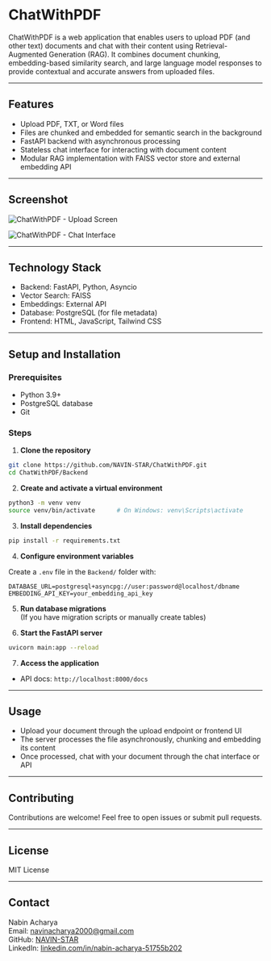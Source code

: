 
# ChatWithPDF

ChatWithPDF is a web application that enables users to upload PDF (and other text) documents and chat with their content using Retrieval-Augmented Generation (RAG). It combines document chunking, embedding-based similarity search, and large language model responses to provide contextual and accurate answers from uploaded files.

---

## Features

- Upload PDF, TXT, or Word files
- Files are chunked and embedded for semantic search in the background
- FastAPI backend with asynchronous processing
- Stateless chat interface for interacting with document content
- Modular RAG implementation with FAISS vector store and external embedding API

---

## Screenshot

<!-- Replace the below with your own screenshots -->

![ChatWithPDF - Upload Screen](./screenshots/upload_screen.png)

![ChatWithPDF - Chat Interface](./screenshots/chat_interface.png)

---

## Technology Stack

- Backend: FastAPI, Python, Asyncio
- Vector Search: FAISS
- Embeddings: External API
- Database: PostgreSQL (for file metadata)
- Frontend: HTML, JavaScript, Tailwind CSS

---

## Setup and Installation

### Prerequisites

- Python 3.9+
- PostgreSQL database
- Git

### Steps

1. **Clone the repository**

```bash
git clone https://github.com/NAVIN-STAR/ChatWithPDF.git
cd ChatWithPDF/Backend
```

2. **Create and activate a virtual environment**

```bash
python3 -m venv venv
source venv/bin/activate      # On Windows: venv\Scripts\activate
```

3. **Install dependencies**

```bash
pip install -r requirements.txt
```

4. **Configure environment variables**

Create a `.env` file in the `Backend/` folder with:

```env
DATABASE_URL=postgresql+asyncpg://user:password@localhost/dbname
EMBEDDING_API_KEY=your_embedding_api_key
```

5. **Run database migrations**  
(If you have migration scripts or manually create tables)

6. **Start the FastAPI server**

```bash
uvicorn main:app --reload
```

7. **Access the application**

- API docs: `http://localhost:8000/docs`

---

## Usage

- Upload your document through the upload endpoint or frontend UI
- The server processes the file asynchronously, chunking and embedding its content
- Once processed, chat with your document through the chat interface or API

---

## Contributing

Contributions are welcome! Feel free to open issues or submit pull requests.

---

## License

MIT License

---

## Contact

Nabin Acharya  
Email: navinacharya2000@gmail.com  
GitHub: [NAVIN-STAR](https://github.com/NAVIN-STAR)  
LinkedIn: [linkedin.com/in/nabin-acharya-51755b202](https://linkedin.com/in/nabin-acharya-51755b202)
